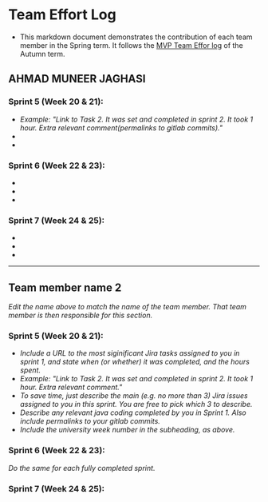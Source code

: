 # Team Effort Log
* This markdown document demonstrates the contribution of each team member in the Spring term. It follows the [MVP Team Effor log](Final_Report/MVP/MVP_Team_Effort_Log.md) of the Autumn term.

## AHMAD MUNEER JAGHASI

### Sprint 5 (Week 20 & 21):

* *Example: "Link to Task 2.  It was set and completed in sprint 2.  It took 1 hour.  Extra relevant comment(permalinks to gitlab commits)."*
*
*

### Sprint 6 (Week 22 & 23):
* 
*
*

### Sprint 7 (Week 24 & 25):
*
*
*

---


## Team member name 2

*Edit the name above to match the name of the team member.  That team member is then responsible for this section.*

### Sprint 5 (Week 20 & 21):
* *Include a URL to the most siginificant Jira tasks assigned to you in sprint 1, and state when (or whether) it was completed, and the hours spent.*
* *Example: "Link to Task 2.  It was set and completed in sprint 2.  It took 1 hour.  Extra relevant comment."*
* *To save time, just describe the main (e.g. no more than 3) Jira issues assigned to you in this sprint. You are free to pick which 3 to describe.*
* *Describe any relevant java coding completed by you in Sprint 1.  Also include permalinks to your gitlab commits.*
* *Include the university week number in the subheading, as above.*

### Sprint 6 (Week 22 & 23):

*Do the same for each fully completed sprint.*

### Sprint 7 (Week 24 & 25):



